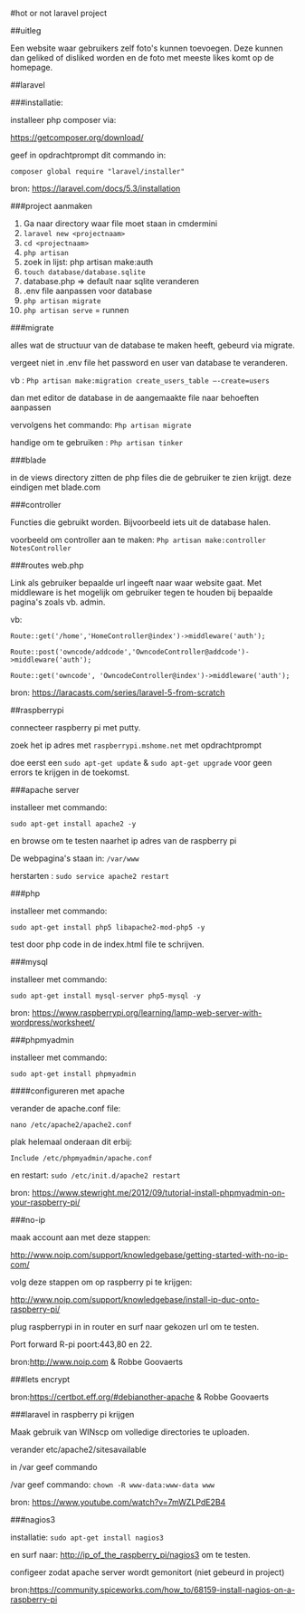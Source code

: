 #hot or not laravel project

##uitleg

Een website waar gebruikers zelf foto's kunnen toevoegen. Deze kunnen dan geliked of disliked worden en de foto met meeste likes komt op de homepage.


##laravel

###installatie:

installeer php composer via: 

<https://getcomposer.org/download/>

geef in opdrachtprompt dit commando in:

`composer global require "laravel/installer"`

bron: <https://laravel.com/docs/5.3/installation>

###project aanmaken

1.	Ga naar directory waar file moet staan in cmdermini
2.	`laravel new <projectnaam>`
3.	`cd <projectnaam>`
4.	`php artisan`
5.	zoek in lijst: php artisan make:auth
6.	`touch database/database.sqlite `
7.	database.php => default naar sqlite veranderen
8.	.env file aanpassen voor database
9.	`php artisan migrate`
10.	`php artisan serve` = runnen




###migrate

alles wat de structuur van de database te maken heeft, gebeurd via migrate.

vergeet niet in .env file het password en user van database te veranderen.

vb : `Php artisan make:migration create_users_table –-create=users	`

dan met editor de database in de aangemaakte file naar behoeften aanpassen 

vervolgens het commando: `Php artisan migrate`

handige om te gebruiken : `Php artisan tinker`


###blade

in de views directory zitten de php files die de gebruiker te zien krijgt. deze eindigen met blade.com

###controller

Functies die gebruikt worden. Bijvoorbeeld iets uit de database halen.

voorbeeld om controller aan te maken: `Php artisan make:controller NotesController`

###routes web.php 

Link als gebruiker bepaalde url ingeeft naar waar website gaat. Met middleware is het mogelijk om gebruiker tegen te houden bij bepaalde pagina's zoals vb. admin.

vb:


`Route::get('/home','HomeController@index')->middleware('auth');`

`Route::post('owncode/addcode','OwncodeController@addcode')->middleware('auth');`

`Route::get('owncode', 'OwncodeController@index')->middleware('auth');`


bron: <https://laracasts.com/series/laravel-5-from-scratch>

##raspberrypi

connecteer raspberry pi met putty.

zoek het ip adres met `raspberrypi.mshome.net` met opdrachtprompt

doe eerst een `sudo apt-get update` & `sudo apt-get upgrade` voor geen errors te krijgen in de toekomst.

###apache server

installeer met commando:

`sudo apt-get install apache2 -y`

en browse om te testen naarhet ip adres van de raspberry pi

De webpagina's staan in: `/var/www`

herstarten : `sudo service apache2 restart`

###php

installeer met commando:

`sudo apt-get install php5 libapache2-mod-php5 -y`

test door php code in de index.html file te schrijven.

###mysql

installeer met commando:

`sudo apt-get install mysql-server php5-mysql -y`


bron: <https://www.raspberrypi.org/learning/lamp-web-server-with-wordpress/worksheet/>

###phpmyadmin

installeer met commando:

`sudo apt-get install phpmyadmin`

####configureren met apache

verander de apache.conf file:

`nano /etc/apache2/apache2.conf`

plak helemaal onderaan dit erbij:

`Include /etc/phpmyadmin/apache.conf`

en restart:
`sudo /etc/init.d/apache2 restart`

bron: <https://www.stewright.me/2012/09/tutorial-install-phpmyadmin-on-your-raspberry-pi/>


###no-ip

maak account aan met deze stappen:

<http://www.noip.com/support/knowledgebase/getting-started-with-no-ip-com/>

volg deze stappen om op raspberry pi te krijgen:

<http://www.noip.com/support/knowledgebase/install-ip-duc-onto-raspberry-pi/>

plug raspberrypi in in router en surf naar gekozen url om te testen. 

Port forward R-pi poort:443,80 en 22.

bron:http://www.noip.com & Robbe Goovaerts

###lets encrypt

bron:<https://certbot.eff.org/#debianother-apache> & Robbe Goovaerts

###laravel in raspberry pi krijgen

Maak gebruik van WINscp om volledige directories te uploaden.

verander etc/apache2/sitesavailable

in /var geef commando

/var geef commando: `chown -R www-data:www-data www`

bron: https://www.youtube.com/watch?v=7mWZLPdE2B4

###nagios3

installatie: `sudo apt-get install nagios3`

en surf naar: <http://ip_of_the_raspberry_pi/nagios3>
om te testen.

configeer zodat apache server wordt gemonitort (niet gebeurd in project)

bron:<https://community.spiceworks.com/how_to/68159-install-nagios-on-a-raspberry-pi>







 









